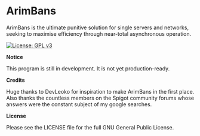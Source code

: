 # ArimBans
ArimBans is the ultimate punitive solution for single servers and networks, seeking to maximise efficiency through near-total asynchronous operation.

[![License: GPL v3](https://img.shields.io/badge/License-GPLv3-blue.svg)](https://www.gnu.org/licenses/gpl-3.0)


**Notice**

This program is still in development. It is not yet production-ready.


**Credits**

Huge thanks to DevLeoko for inspiration to make ArimBans in the first place.
Also thanks the countless members on the Spigot community forums whose answers were the constant subject of my google searches.

**License**

Please see the LICENSE file for the full GNU General Public License.
